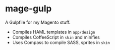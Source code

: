 mage-gulp
===
A Gulpfile for my Magento stuff.

* Compiles HAML templates in `app/design`
* Compiles CoffeeScript in `skin` and minifies
* Uses Compass to compile SASS, sprites in `skin`
